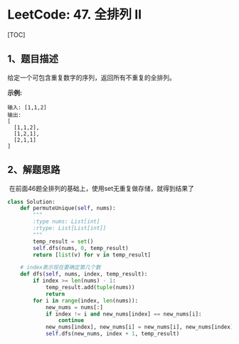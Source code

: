 # LeetCode: 47. 全排列 II

[TOC]



## 1、题目描述



给定一个可包含重复数字的序列，返回所有不重复的全排列。

**示例:**

```
输入: [1,1,2]
输出:
[
  [1,1,2],
  [1,2,1],
  [2,1,1]
]
```





## 2、解题思路

​	在前面46题全排列的基础上，使用set无重复做存储，就得到结果了



```python
class Solution:
    def permuteUnique(self, nums):
        """
        :type nums: List[int]
        :rtype: List[List[int]]
        """
        temp_result = set()
        self.dfs(nums, 0, temp_result)
        return [list(v) for v in temp_result]

    # index表示现在要确定第几个数
    def dfs(self, nums, index, temp_result):
        if index >= len(nums) - 1:
            temp_result.add(tuple(nums))
            return
        for i in range(index, len(nums)):
            new_nums = nums[:]
            if index != i and new_nums[index] == new_nums[i]:
                continue
            new_nums[index], new_nums[i] = new_nums[i], new_nums[index]
            self.dfs(new_nums, index + 1, temp_result)
```

